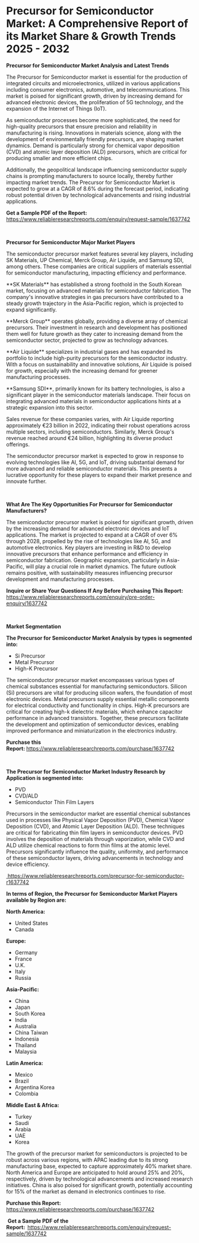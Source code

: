 <p><h1>Precursor for Semiconductor Market: A Comprehensive Report of its Market Share & Growth Trends 2025 - 2032</h1></p><p><strong>Precursor for Semiconductor Market Analysis and Latest Trends</strong></p>
<p><p>The Precursor for Semiconductor market is essential for the production of integrated circuits and microelectronics, utilized in various applications including consumer electronics, automotive, and telecommunications. This market is poised for significant growth, driven by increasing demand for advanced electronic devices, the proliferation of 5G technology, and the expansion of the Internet of Things (IoT).</p><p>As semiconductor processes become more sophisticated, the need for high-quality precursors that ensure precision and reliability in manufacturing is rising. Innovations in materials science, along with the development of environmentally friendly precursors, are shaping market dynamics. Demand is particularly strong for chemical vapor deposition (CVD) and atomic layer deposition (ALD) precursors, which are critical for producing smaller and more efficient chips.</p><p>Additionally, the geopolitical landscape influencing semiconductor supply chains is prompting manufacturers to source locally, thereby further impacting market trends. The Precursor for Semiconductor Market is expected to grow at a CAGR of 8.6% during the forecast period, indicating robust potential driven by technological advancements and rising industrial applications.</p></p>
<p><strong>Get a Sample PDF of the Report:&nbsp;</strong> <a href="https://www.reliableresearchreports.com/enquiry/request-sample/1637742?utm_campaign=2273&utm_medium=2&utm_source=Github&utm_content=ia&utm_term=18042025&utm_id=precursor-for-semiconductor">https://www.reliableresearchreports.com/enquiry/request-sample/1637742</a></p>
<p>&nbsp;</p>
<p><strong>Precursor for Semiconductor Major Market Players</strong></p>
<p><p>The semiconductor precursor market features several key players, including SK Materials, UP Chemical, Merck Group, Air Liquide, and Samsung SDI, among others. These companies are critical suppliers of materials essential for semiconductor manufacturing, impacting efficiency and performance.</p><p>**SK Materials** has established a strong foothold in the South Korean market, focusing on advanced materials for semiconductor fabrication. The company's innovative strategies in gas precursors have contributed to a steady growth trajectory in the Asia-Pacific region, which is projected to expand significantly.</p><p>**Merck Group** operates globally, providing a diverse array of chemical precursors. Their investment in research and development has positioned them well for future growth as they cater to increasing demand from the semiconductor sector, projected to grow as technology advances.</p><p>**Air Liquide** specializes in industrial gases and has expanded its portfolio to include high-purity precursors for the semiconductor industry. With a focus on sustainability and innovative solutions, Air Liquide is poised for growth, especially with the increasing demand for greener manufacturing processes.</p><p>**Samsung SDI**, primarily known for its battery technologies, is also a significant player in the semiconductor materials landscape. Their focus on integrating advanced materials in semiconductor applications hints at a strategic expansion into this sector.</p><p>Sales revenue for these companies varies, with Air Liquide reporting approximately €23 billion in 2022, indicating their robust operations across multiple sectors, including semiconductors. Similarly, Merck Group's revenue reached around €24 billion, highlighting its diverse product offerings.</p><p>The semiconductor precursor market is expected to grow in response to evolving technologies like AI, 5G, and IoT, driving substantial demand for more advanced and reliable semiconductor materials. This presents a lucrative opportunity for these players to expand their market presence and innovate further. </p></p>
<p>&nbsp;</p>
<p><strong>What Are The Key Opportunities For Precursor for Semiconductor Manufacturers?</strong></p>
<p><p>The semiconductor precursor market is poised for significant growth, driven by the increasing demand for advanced electronic devices and IoT applications. The market is projected to expand at a CAGR of over 6% through 2028, propelled by the rise of technologies like AI, 5G, and automotive electronics. Key players are investing in R&D to develop innovative precursors that enhance performance and efficiency in semiconductor fabrication. Geographic expansion, particularly in Asia-Pacific, will play a crucial role in market dynamics. The future outlook remains positive, with sustainability measures influencing precursor development and manufacturing processes.</p></p>
<p><strong>Inquire or Share Your Questions If Any Before Purchasing This Report:</strong> <a href="https://www.reliableresearchreports.com/enquiry/pre-order-enquiry/1637742?utm_campaign=2273&utm_medium=2&utm_source=Github&utm_content=ia&utm_term=18042025&utm_id=precursor-for-semiconductor">https://www.reliableresearchreports.com/enquiry/pre-order-enquiry/1637742</a></p>
<p>&nbsp;</p>
<p><strong>Market Segmentation</strong></p>
<p><strong>The Precursor for Semiconductor Market Analysis by types is segmented into:</strong></p>
<p><ul><li>Si Precursor</li><li>Metal Precursor</li><li>High-K Precursor</li></ul></p>
<p><p>The semiconductor precursor market encompasses various types of chemical substances essential for manufacturing semiconductors. Silicon (Si) precursors are vital for producing silicon wafers, the foundation of most electronic devices. Metal precursors supply essential metallic components for electrical conductivity and functionality in chips. High-K precursors are critical for creating high-k dielectric materials, which enhance capacitor performance in advanced transistors. Together, these precursors facilitate the development and optimization of semiconductor devices, enabling improved performance and miniaturization in the electronics industry.</p></p>
<p><strong>Purchase this Report:&nbsp;</strong><a href="https://www.reliableresearchreports.com/purchase/1637742?utm_campaign=2273&utm_medium=2&utm_source=Github&utm_content=ia&utm_term=18042025&utm_id=precursor-for-semiconductor">https://www.reliableresearchreports.com/purchase/1637742</a></p>
<p>&nbsp;</p>
<p><strong>The Precursor for Semiconductor Market Industry Research by Application is segmented into:</strong></p>
<p><ul><li>PVD</li><li>CVD/ALD</li><li>Semiconductor Thin Film Layers</li></ul></p>
<p><p>Precursors in the semiconductor market are essential chemical substances used in processes like Physical Vapor Deposition (PVD), Chemical Vapor Deposition (CVD), and Atomic Layer Deposition (ALD). These techniques are critical for fabricating thin film layers in semiconductor devices. PVD involves the deposition of materials through vaporization, while CVD and ALD utilize chemical reactions to form thin films at the atomic level. Precursors significantly influence the quality, uniformity, and performance of these semiconductor layers, driving advancements in technology and device efficiency.</p></p>
<p><a href="https://www.reliableresearchreports.com/precursor-for-semiconductor-r1637742?utm_campaign=2273&utm_medium=2&utm_source=Github&utm_content=ia&utm_term=18042025&utm_id=precursor-for-semiconductor">&nbsp;https://www.reliableresearchreports.com/precursor-for-semiconductor-r1637742</a></p>
<p><strong>In terms of Region, the Precursor for Semiconductor Market Players available by Region are:</strong></p>
<p>
    <p> <strong> North America: </strong>
        <ul>
            <li>United States</li>
            <li>Canada</li>
        </ul>
        </p> 
    <p> <strong> Europe: </strong>
        <ul>
            <li>Germany</li>
            <li>France</li>
            <li>U.K.</li>
            <li>Italy</li>
            <li>Russia</li>
        </ul>
        </p> 
    <p> <strong> Asia-Pacific: </strong>
        <ul>
            <li>China</li>
            <li>Japan</li>
            <li>South Korea</li>
            <li>India</li>
            <li>Australia</li>
            <li>China Taiwan</li>
            <li>Indonesia</li>
            <li>Thailand</li>
            <li>Malaysia</li>
        </ul>
        </p> 
    <p> <strong> Latin America: </strong>
        <ul>
            <li>Mexico</li>
            <li>Brazil</li>
            <li>Argentina Korea</li>
            <li>Colombia</li>
        </ul>
        </p> 
    <p> <strong> Middle East & Africa: </strong>
        <ul>
            <li>Turkey</li>
            <li>Saudi</li>
            <li>Arabia</li>
            <li>UAE</li>
            <li>Korea</li>
        </ul>
    </p>
    </p>
<p><p>The growth of the precursor market for semiconductors is projected to be robust across various regions, with APAC leading due to its strong manufacturing base, expected to capture approximately 40% market share. North America and Europe are anticipated to hold around 25% and 20%, respectively, driven by technological advancements and increased research initiatives. China is also poised for significant growth, potentially accounting for 15% of the market as demand in electronics continues to rise.</p></p>
<p><strong>Purchase this Report: </strong><a href="https://www.reliableresearchreports.com/purchase/1637742?utm_campaign=2273&utm_medium=2&utm_source=Github&utm_content=ia&utm_term=18042025&utm_id=precursor-for-semiconductor">https://www.reliableresearchreports.com/purchase/1637742</a></p>
<p>&nbsp;<strong>Get a Sample PDF of the Report:&nbsp;&nbsp;</strong><a href="https://www.reliableresearchreports.com/enquiry/request-sample/1637742?utm_campaign=2273&utm_medium=2&utm_source=Github&utm_content=ia&utm_term=18042025&utm_id=precursor-for-semiconductor">https://www.reliableresearchreports.com/enquiry/request-sample/1637742</a></p>
<p><strong></strong></p>
<p><p></p><p></p><p></p></p>